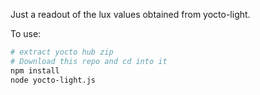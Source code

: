 Just a readout of the lux values obtained from yocto-light.

To use:
```bash
# extract yocto hub zip
# Download this repo and cd into it
npm install
node yocto-light.js
```
